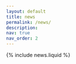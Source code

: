 ```yaml
---
layout: default
title: news
permalink: /news/
description:
nav: true
nav_order: 2
---
```


{% include news.liquid %}
